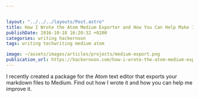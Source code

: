 ```yaml
---


layout: "../../../layouts/Post.astro"
title: How I Wrote the Atom Medium Exporter and How You Can Help Make It Better
publishDate: 2016-10-18 16:20:32 +0200
categories: writing hackernoon
tags: writing techwriting medium atom

image: ~/assets/images/articles/projects/medium-export.png
publication_url: https://hackernoon.com/how-i-wrote-the-atom-medium-exporter-and-how-you-can-help-make-it-better-9e9e4c401da1#.1d09ezkoj
---
```


 I recently created a package for the Atom text editor that exports your markdown files to Medium. Find out how I wrote it and how you can help me improve it.
